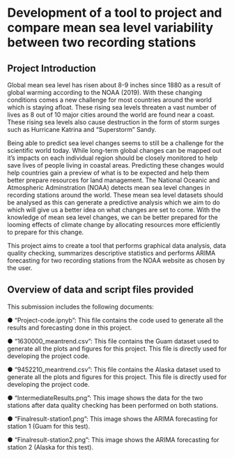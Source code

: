 # Development of a tool to project and compare mean sea level variability between two recording stations

## Project Introduction
Global mean sea level has risen about 8-9 inches since 1880 as a result of global warming according to the NOAA (2019). With these changing conditions comes a new challenge for most countries around the world which is staying afloat. These rising sea levels threaten a vast number of lives as 8 out of 10 major cities around the world are found near a coast. These rising sea levels also cause destruction in the form of storm surges such as Hurricane Katrina and “Superstorm” Sandy.

Being able to predict sea level changes seems to still be a challenge for the scientific world today. While long-term global changes can be mapped out it’s impacts on each individual region should be closely monitored to help save lives of people living in coastal areas. Predicting these changes would help countries gain a preview of what is to be expected and help them better prepare resources for land management. The National Oceanic and Atmospheric Adminstration (NOAA) detects mean sea level changes in recording stations around the world. These mean sea level datasets should be analysed as this can generate a predictive analysis which we aim to do which will give us a better idea on what changes are set to come. With the knowledge of mean sea level changes, we can be better prepared for the looming effects of climate change by allocating resources more efficiently to prepare for this change.

This project aims to create a tool that performs graphical data analysis, data quality checking, summarizes descriptive statistics and performs ARIMA forecasting for two recording stations from the NOAA website as chosen by the user.

## Overview of data and script files provided
This submission includes the following documents:

● “Project-code.ipnyb”: This file contains the code used to generate all the results and forecasting done in this project.

● “1630000_meantrend.csv”: This file contains the Guam dataset used to generate all the plots and figures for this project. This file is directly used for developing the project code.

● “9452210_meantrend.csv”: This file contains the Alaska dataset used to generate all the plots and figures for this project. This file is directly used for developing the project code.

● “IntermediateResults.png”: This image shows the data for the two stations after data quality checking has been performed on both stations.

● “Finalresult-station1.png”: This image shows the ARIMA forecasting for station 1 (Guam for this test).

● “Finalresult-station2.png”: This image shows the ARIMA forecasting for station 2 (Alaska for this test).
